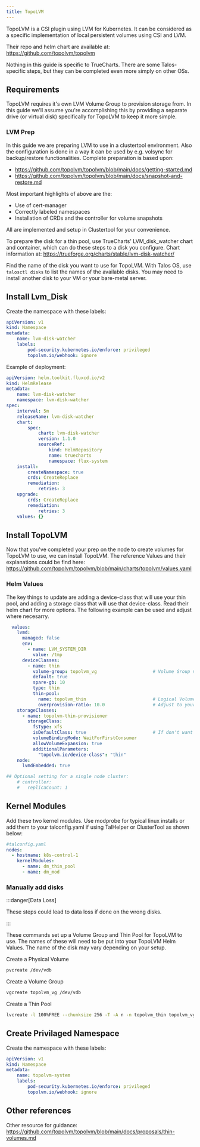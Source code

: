 ```yaml
---
title: TopoLVM
---
```


TopoLVM is a CSI plugin using LVM for Kubernetes. It can be considered as a specific implementation of local persistent volumes using CSI and LVM.

Their repo and helm chart are available at: https://github.com/topolvm/topolvm

Nothing in this guide is specific to TrueCharts. There are some Talos-specific steps, but they can be completed even more simply on other OSs.

## Requirements

TopoLVM requires it's own LVM Volume Group to provision storage from. In this guide we'll assume you're accomplishing this by providing a separate drive (or virtual disk) specifically for TopoLVM to keep it more simple.

### LVM Prep

In this guide we are preparing LVM to use in a clustertool environment. Also the configuration is done in a way it can be used by e.g. volsync for backup/restore functionalities.
Complete preparation is based upon:
- https://github.com/topolvm/topolvm/blob/main/docs/getting-started.md
- https://github.com/topolvm/topolvm/blob/main/docs/snapshot-and-restore.md

Most important highlights of above are the:

- Use of cert-manager
- Correctly labeled namespaces
- Installation of CRDs and the controller for volume snapshots

All are implemented and setup in Clustertool for your convenience.

To prepare the disk for a thin pool, use TrueCharts' LVM_disk_watcher chart and container, which can do these steps to a disk you configure.
Chart information at: https://trueforge.org/charts/stable/lvm-disk-watcher/

Find the name of the disk you want to use for TopoLVM. With Talos OS, use `talosctl disks` to list the names of the available disks. You may need to install another disk to your VM or your bare-metal server.

## Install Lvm_Disk

Create the namespace with these labels:

```yaml
apiVersion: v1
kind: Namespace
metadata:
    name: lvm-disk-watcher
    labels:
        pod-security.kubernetes.io/enforce: privileged
        topolvm.io/webhook: ignore
```

Example of deployment:

```yaml
apiVersion: helm.toolkit.fluxcd.io/v2
kind: HelmRelease
metadata:
    name: lvm-disk-watcher
    namespace: lvm-disk-watcher
spec:
    interval: 5m
    releaseName: lvm-disk-watcher
    chart:
        spec:
            chart: lvm-disk-watcher
            version: 1.1.0                 
            sourceRef:
                kind: HelmRepository
                name: truecharts
                namespace: flux-system
    install:
        createNamespace: true
        crds: CreateReplace
        remediation:
            retries: 3
    upgrade:
        crds: CreateReplace
        remediation:
            retries: 3
    values: {}
```

## Install TopoLVM

Now that you've completed your prep on the node to create volumes for TopoLVM to use, we can install TopoLVM.
The reference Values and their explanations could be find here:
https://github.com/topolvm/topolvm/blob/main/charts/topolvm/values.yaml

### Helm Values

The key things to update are adding a device-class that will use your thin pool, and adding a storage class that will use that device-class. Read their helm chart for more options.
The following example can be used and adjust where necesarry.

```yaml
  values:
    lvmd:
      managed: false
      env:
        - name: LVM_SYSTEM_DIR
          value: /tmp
      deviceClasses:
        - name: thin
          volume-group: topolvm_vg                     # Volume Group name used in LVM_Disk_Watcher
          default: true
          spare-gb: 10
          type: thin
          thin-pool:
            name: topolvm_thin                         # Logical Volume name used in LVM_Disk_Watcher
            overprovision-ratio: 10.0                  # Adjust to your convenience
    storageClasses:
      - name: topolvm-thin-provisioner
        storageClass:
          fsType: xfs
          isDefaultClass: true                         # If don't want to have this as your Default Storage Class in your cluster, set to false.
          volumeBindingMode: WaitForFirstConsumer
          allowVolumeExpansion: true
          additionalParameters:
            "topolvm.io/device-class": "thin"
    node:
      lvmdEmbedded: true

## Optional setting for a single node cluster:
    # controller:
    #   replicaCount: 1
```

## Kernel Modules

Add these two kernel modules. Use modprobe for typical linux installs or add them to your talconfig.yaml if using TalHelper or ClusterTool as shown below:

```yaml
#talconfig.yaml
nodes:
  - hostname: k8s-control-1
    kernelModules:
      - name: dm_thin_pool
      - name: dm_mod
```

### Manually add disks

:::danger[Data Loss]

These steps could lead to data loss if done on the wrong disks.

:::

These commands set up a Volume Group and Thin Pool for TopoLVM to use. The names of these will need to be put into your TopoLVM Helm Values. The name of the disk may vary depending on your setup.

Create a Physical Volume

```bash
pvcreate /dev/vdb
```

Create a Volume Group

```bash
vgcreate topolvm_vg /dev/vdb
```

Create a Thin Pool

```bash
lvcreate -l 100%FREE --chunksize 256 -T -A n -n topolvm_thin topolvm_vg
```

## Create Privilaged Namespace

Create the namespace with these labels:

```yaml
apiVersion: v1
kind: Namespace
metadata:
    name: topolvm-system
    labels:
        pod-security.kubernetes.io/enforce: privileged
        topolvm.io/webhook: ignore
```

## Other references

Other resource for guidance: https://github.com/topolvm/topolvm/blob/main/docs/proposals/thin-volumes.md
